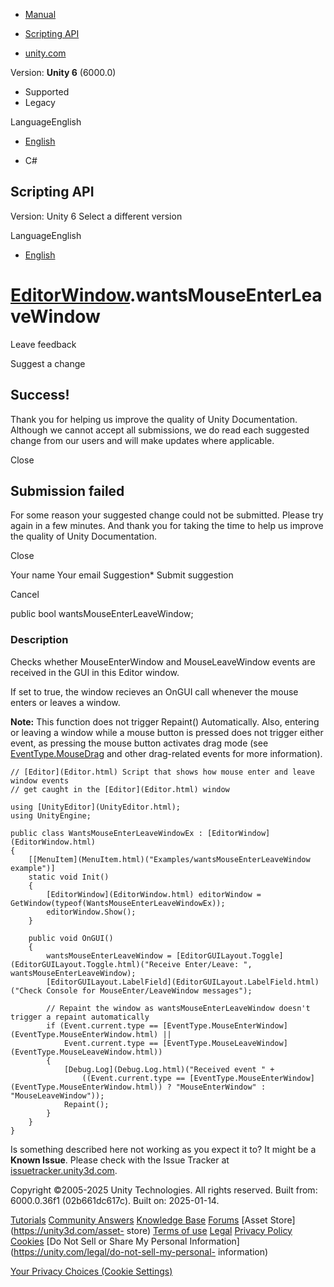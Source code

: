 [ ]()

  * [Manual](../Manual/index.html)
  * [Scripting API](../ScriptReference/index.html)

  * [unity.com](https://unity.com/)

Version: **Unity 6** (6000.0)

  * Supported
  * Legacy

LanguageEnglish

  * [English]()

  * C#

[ ](https://docs.unity3d.com)

## Scripting API

Version: Unity 6 Select a different version

LanguageEnglish

  * [English]()

#  [EditorWindow](EditorWindow.html).wantsMouseEnterLeaveWindow

Leave feedback

Suggest a change

## Success!

Thank you for helping us improve the quality of Unity Documentation. Although
we cannot accept all submissions, we do read each suggested change from our
users and will make updates where applicable.

Close

## Submission failed

For some reason your suggested change could not be submitted. Please <a>try
again</a> in a few minutes. And thank you for taking the time to help us
improve the quality of Unity Documentation.

Close

Your name Your email Suggestion* Submit suggestion

Cancel

[ ]()

public bool wantsMouseEnterLeaveWindow;

### Description

Checks whether MouseEnterWindow and MouseLeaveWindow events are received in
the GUI in this Editor window.

If set to true, the window recieves an OnGUI call whenever the mouse enters or
leaves a window.  
  
**Note:** This function does not trigger Repaint() Automatically. Also,
entering or leaving a window while a mouse button is pressed does not trigger
either event, as pressing the mouse button activates drag mode (see
[EventType.MouseDrag](EventType.MouseDrag.html) and other drag-related events
for more information).

    
    
    // [Editor](Editor.html) Script that shows how mouse enter and leave window events
    // get caught in the [Editor](Editor.html) window
    
    using [UnityEditor](UnityEditor.html);
    using UnityEngine;
    
    public class WantsMouseEnterLeaveWindowEx : [EditorWindow](EditorWindow.html)
    {
        [[MenuItem](MenuItem.html)("Examples/wantsMouseEnterLeaveWindow example")]
        static void Init()
        {
            [EditorWindow](EditorWindow.html) editorWindow = GetWindow(typeof(WantsMouseEnterLeaveWindowEx));
            editorWindow.Show();
        }
    
        public void OnGUI()
        {
            wantsMouseEnterLeaveWindow = [EditorGUILayout.Toggle](EditorGUILayout.Toggle.html)("Receive Enter/Leave: ", wantsMouseEnterLeaveWindow);
            [EditorGUILayout.LabelField](EditorGUILayout.LabelField.html)("Check Console for MouseEnter/LeaveWindow messages");
    
            // Repaint the window as wantsMouseEnterLeaveWindow doesn't trigger a repaint automatically
            if (Event.current.type == [EventType.MouseEnterWindow](EventType.MouseEnterWindow.html) ||
                Event.current.type == [EventType.MouseLeaveWindow](EventType.MouseLeaveWindow.html))
            {
                [Debug.Log](Debug.Log.html)("Received event " +
                    ((Event.current.type == [EventType.MouseEnterWindow](EventType.MouseEnterWindow.html)) ? "MouseEnterWindow" : "MouseLeaveWindow"));
                Repaint();
            }
        }   
    }
    

Is something described here not working as you expect it to? It might be a
**Known Issue**. Please check with the Issue Tracker at
[issuetracker.unity3d.com](https://issuetracker.unity3d.com).

Copyright ©2005-2025 Unity Technologies. All rights reserved. Built from:
6000.0.36f1 (02b661dc617c). Built on: 2025-01-14.

[Tutorials](https://unity3d.com/learn) [Community
Answers](https://answers.unity3d.com) [Knowledge
Base](https://support.unity3d.com/hc/en-us)
[Forums](https://forum.unity3d.com) [Asset Store](https://unity3d.com/asset-
store) [Terms of use](https://docs.unity3d.com/Manual/TermsOfUse.html)
[Legal](https://unity.com/legal) [Privacy
Policy](https://unity.com/legal/privacy-policy)
[Cookies](https://unity.com/legal/cookie-policy) [Do Not Sell or Share My
Personal Information](https://unity.com/legal/do-not-sell-my-personal-
information)

[Your Privacy Choices (Cookie Settings)](javascript:void\(0\);)


